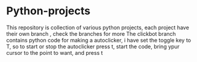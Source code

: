 # Python-projects
This repository is collection of various python projects, each project have their own branch , check the branches for more
The clickbot branch contains python code for making a autoclicker, i have set the toggle key to T, so to start or stop the autoclicker press t, 
start the code, bring ypur cursor to the point to want, and press t
